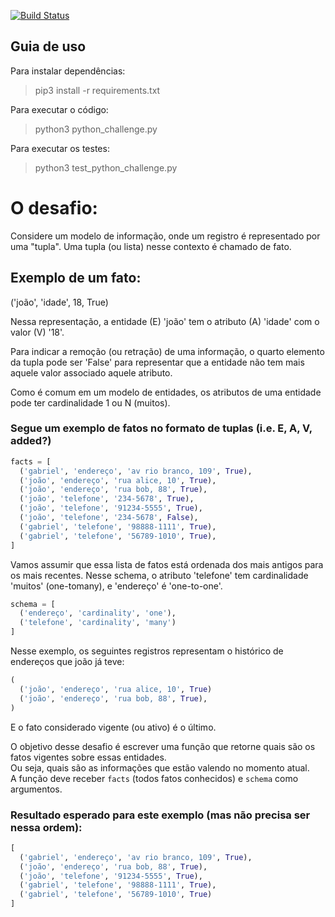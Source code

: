 [![Build Status](https://travis-ci.org/ricardoianelli/python_test.svg?branch=master)](https://travis-ci.org/ricardoianelli/python_test)

## Guia de uso

Para instalar dependências:
> pip3 install -r requirements.txt

Para executar o código:
> python3 python_challenge.py

Para executar os testes:
> python3 test_python_challenge.py

# O desafio:

Considere um modelo de informação, onde um registro é representado por uma "tupla".
Uma tupla (ou lista) nesse contexto é chamado de fato.

## Exemplo de um fato:
('joão', 'idade', 18, True)

Nessa representação, a entidade (E) 'joão' tem o atributo (A) 'idade' com o valor (V) '18'.

Para indicar a remoção (ou retração) de uma informação, o quarto elemento da tupla pode ser 'False' para representar que a entidade não tem mais aquele valor associado aquele atributo.

Como é comum em um modelo de entidades, os atributos de uma entidade pode ter cardinalidade 1 ou N (muitos).

### Segue um exemplo de fatos no formato de tuplas (i.e. E, A, V, added?)
  ```python
  facts = [  
    ('gabriel', 'endereço', 'av rio branco, 109', True),  
    ('joão', 'endereço', 'rua alice, 10', True),  
    ('joão', 'endereço', 'rua bob, 88', True),  
    ('joão', 'telefone', '234-5678', True),  
    ('joão', 'telefone', '91234-5555', True),  
    ('joão', 'telefone', '234-5678', False),  
    ('gabriel', 'telefone', '98888-1111', True),  
    ('gabriel', 'telefone', '56789-1010', True),  
  ]
```

Vamos assumir que essa lista de fatos está ordenada dos mais antigos para os mais recentes. 
Nesse schema, o atributo 'telefone' tem cardinalidade 'muitos' (one-tomany), e 'endereço' é 'one-to-one'.

```python
schema = [  
  ('endereço', 'cardinality', 'one'),  
  ('telefone', 'cardinality', 'many')    
]
```
Nesse exemplo, os seguintes registros representam o histórico de endereços que joão já teve:

```python
(  
  ('joão', 'endereço', 'rua alice, 10', True)  
  ('joão', 'endereço', 'rua bob, 88', True),  
)
```
E o fato considerado vigente (ou ativo) é o último.

O objetivo desse desafio é escrever uma função que retorne quais são os fatos vigentes sobre essas entidades.  
Ou seja, quais são as informações que estão valendo no momento atual.  
A função deve receber `facts` (todos fatos conhecidos) e `schema` como argumentos.  

### Resultado esperado para este exemplo (mas não precisa ser nessa ordem):
```python
[  
  ('gabriel', 'endereço', 'av rio branco, 109', True),  
  ('joão', 'endereço', 'rua bob, 88', True),  
  ('joão', 'telefone', '91234-5555', True),  
  ('gabriel', 'telefone', '98888-1111', True),  
  ('gabriel', 'telefone', '56789-1010', True)  
]
```
